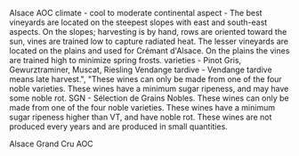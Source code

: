 Alsace AOC
climate -  cool to moderate continental
aspect - The best vineyards are located on the steepest slopes with east and south-east aspects.
On the slopes; harvesting is by hand, rows are oriented toward the sun, vines are trained low to capture radiated heat.
The lesser vineyards are located on the plains and used for Crémant d'Alsace.
On the plains the vines are trained high to minimize spring frosts.
varieties - Pinot Gris, Gewurztraminer, Muscat, Riesling
Vendange tardive - Vendange tardive means late harvest.", "These wines can only be made from one of the four noble varieties. These wines have a minimum sugar ripeness, and may have some noble rot.
SGN - Sélection de Grains Nobles. These wines can only be made from one of the four noble varieties. These wines have a minimum sugar ripeness higher than VT, and have noble rot. These wines are not produced every years and are produced in small quantities.

Alsace Grand Cru AOC
